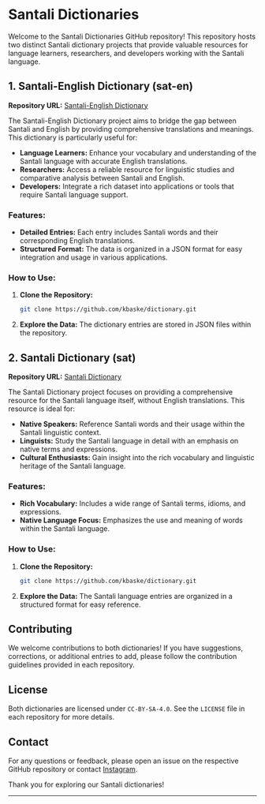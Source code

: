 # Santali Dictionaries

Welcome to the Santali Dictionaries GitHub repository! This repository hosts two distinct Santali dictionary projects that provide valuable resources for language learners, researchers, and developers working with the Santali language. 

## 1. Santali-English Dictionary (sat-en)

**Repository URL:** [Santali-English Dictionary](https://github.com/kbaske/dictionary)

The Santali-English Dictionary project aims to bridge the gap between Santali and English by providing comprehensive translations and meanings. This dictionary is particularly useful for:

- **Language Learners:** Enhance your vocabulary and understanding of the Santali language with accurate English translations.
- **Researchers:** Access a reliable resource for linguistic studies and comparative analysis between Santali and English.
- **Developers:** Integrate a rich dataset into applications or tools that require Santali language support.

### Features:
- **Detailed Entries:** Each entry includes Santali words and their corresponding English translations.
- **Structured Format:** The data is organized in a JSON format for easy integration and usage in various applications.

### How to Use:
1. **Clone the Repository:**
   ```bash
   git clone https://github.com/kbaske/dictionary.git
   ```
2. **Explore the Data:** The dictionary entries are stored in JSON files within the repository.

## 2. Santali Dictionary (sat)

**Repository URL:** [Santali Dictionary](https://github.com/kbaske/dictionary/tree/main/sat)

The Santali Dictionary project focuses on providing a comprehensive resource for the Santali language itself, without English translations. This resource is ideal for:

- **Native Speakers:** Reference Santali words and their usage within the Santali linguistic context.
- **Linguists:** Study the Santali language in detail with an emphasis on native terms and expressions.
- **Cultural Enthusiasts:** Gain insight into the rich vocabulary and linguistic heritage of the Santali language.

### Features:
- **Rich Vocabulary:** Includes a wide range of Santali terms, idioms, and expressions.
- **Native Language Focus:** Emphasizes the use and meaning of words within the Santali language.

### How to Use:
1. **Clone the Repository:**
   ```bash
   git clone https://github.com/kbaske/dictionary.git
   ```
2. **Explore the Data:** The Santali language entries are organized in a structured format for easy reference.

## Contributing

We welcome contributions to both dictionaries! If you have suggestions, corrections, or additional entries to add, please follow the contribution guidelines provided in each repository.

## License

Both dictionaries are licensed under `CC-BY-SA-4.0`. See the `LICENSE` file in each repository for more details.

## Contact

For any questions or feedback, please open an issue on the respective GitHub repository or contact [Instagram](https://instagram.com/karyabaske/).

Thank you for exploring our Santali dictionaries!

---
